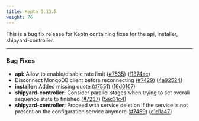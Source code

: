 ```yaml
---
title: Keptn 0.13.5
weight: 76
---
```


This is a bug fix release for Keptn containing fixes for the api, installer, shipyard-controller.

---

### Bug Fixes

* **api:** Allow to enable/disable rate limit ([#7535](https://github.com/keptn/keptn/issues/7535)) ([f1374ac](https://github.com/keptn/keptn/commit/f1374ac41e4d1049d78286f3791b071c89045c4a))
* Disconnect MongoDB client before reconnecting ([#7429](https://github.com/keptn/keptn/issues/7429)) ([4a92524](https://github.com/keptn/keptn/commit/4a92524d57b12912665e6508ff78add8d5520ddd))
* **installer:** Added missing quote ([#7551](https://github.com/keptn/keptn/issues/7551)) ([16d0107](https://github.com/keptn/keptn/commit/16d01078e56e477bf65e34ba220ef5de63e982cd))
* **shipyard-controller:** Consider parallel stages when trying to set overall sequence state to finished ([#7237](https://github.com/keptn/keptn/issues/7237)) ([5ac31c4](https://github.com/keptn/keptn/commit/5ac31c4c923b3dedb7f13f93e4323bd0f7cd6fcd))
* **shipyard-controller:** Proceed with service deletion if the service is not present on the configuration service anymore ([#7459](https://github.com/keptn/keptn/issues/7459)) ([c1d1a47](https://github.com/keptn/keptn/commit/c1d1a4744f7f4cab241d26c7fa507216f9740996))

